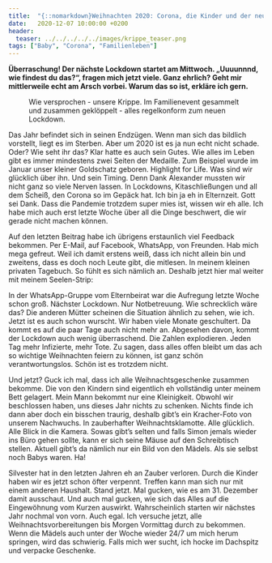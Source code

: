 ```yaml
---
title:  "{::nomarkdown}Weihnachten 2020: Corona, die Kinder und der neue Lockdown{:/}"
date:   2020-12-07 10:00:00 +0200
header:
  teaser: ../../../../../images/krippe_teaser.png
tags: ["Baby", "Corona", "Familienleben"]
---
```


**Überraschung! Der nächste Lockdown startet am Mittwoch. „Uuuunnnd, wie findest du das?“, fragen mich jetzt viele. Ganz ehrlich? Geht mir mittlerweile echt am Arsch vorbei. Warum das so ist, erkläre ich gern.**

<figure>
  <img src="../../../../../images/krippe.png" alt="">
  <figcaption>Wie versprochen - unsere Krippe. Im Familienevent gesammelt und zusammen geklöppelt - alles regelkonform zum neuen Lockdown.</figcaption>
</figure> 

Das Jahr befindet sich in seinen Endzügen. Wenn man sich das bildlich vorstellt, liegt es im Sterben. Aber um 2020 ist es ja nun echt nicht schade. Oder? Wie seht ihr das? Klar hatte es auch sein Gutes. Wie alles im Leben gibt es immer mindestens zwei Seiten der Medaille. Zum Beispiel wurde im Januar unser kleiner Goldschatz geboren. Highlight for Life. Was sind wir glücklich über ihn. Und sein Timing. Denn Dank Alexander mussten wir nicht ganz so viele Nerven lassen. In Lockdowns, Kitaschließungen und all dem Scheiß, den Corona so im Gepäck hat. Ich bin ja eh in Elternzeit. Gott sei Dank. Dass die Pandemie trotzdem super mies ist, wissen wir eh alle. Ich habe mich auch erst letzte Woche über all die Dinge beschwert, die wir gerade nicht machen können. 

Auf den letzten Beitrag habe ich übrigens erstaunlich viel Feedback bekommen. Per E-Mail, auf Facebook, WhatsApp, von Freunden. Hab mich mega gefreut. Weil ich damit erstens weiß, dass ich nicht allein bin und zweitens, dass es doch noch Leute gibt, die mitlesen. In meinem kleinen privaten Tagebuch. So fühlt es sich nämlich an. Deshalb jetzt hier mal weiter mit meinem Seelen-Strip:

In der WhatsApp-Gruppe vom Elternbeirat war die Aufregung letzte Woche schon groß. Nächster Lockdown. Nur Notbetreuung. Wie schrecklich wäre das? Die anderen Mütter scheinen die Situation ähnlich zu sehen, wie ich. Jetzt ist es auch schon wurscht. Wir haben viele Monate geschultert. Da kommt es auf die paar Tage auch nicht mehr an. Abgesehen davon, kommt der Lockdown auch wenig überraschend. Die Zahlen explodieren. Jeden Tag mehr Infizierte, mehr Tote. Zu sagen, dass alles offen bleibt um das ach so wichtige Weihnachten feiern zu können, ist ganz schön verantwortungslos. Schön ist es trotzdem nicht. 

Und jetzt? Guck ich mal, dass ich alle Weihnachtsgeschenke zusammen bekomme. Die von den Kindern sind eigentlich eh vollständig unter meinem Bett gelagert. Mein Mann bekommt nur eine Kleinigkeit. Obwohl wir beschlossen haben, uns dieses Jahr nichts zu schenken. Nichts finde ich dann aber doch ein bisschen traurig, deshalb gibt’s ein Kracher-Foto von unserem Nachwuchs. In zauberhafter Weihnachtsklamotte. Alle glücklich. Alle Blick in die Kamera. Sowas gibt’s selten und falls Simon jemals wieder ins Büro gehen sollte, kann er sich seine Mäuse auf den Schreibtisch stellen. Aktuell gibt’s da nämlich nur ein Bild von den Mädels. Als sie selbst noch Babys waren. Ha! 

Silvester hat in den letzten Jahren eh an Zauber verloren. Durch die Kinder haben wir es jetzt schon öfter verpennt. Treffen kann man sich nur mit einem anderen Haushalt. Stand jetzt. Mal gucken, wie es am 31. Dezember damit ausschaut. Und auch mal gucken, wie sich das Alles auf die Eingewöhnung vom Kurzen auswirkt. Wahrscheinlich starten wir nächstes Jahr nochmal von vorn. Auch egal. Ich versuche jetzt, alle Weihnachtsvorbereitungen bis Morgen Vormittag durch zu bekommen. Wenn die Mädels auch unter der Woche wieder 24/7 um mich herum springen, wird das schwierig. Falls mich wer sucht, ich hocke im Dachspitz und verpacke Geschenke. 








 








 

   



















  












 






 





  


  






					 


 
 








